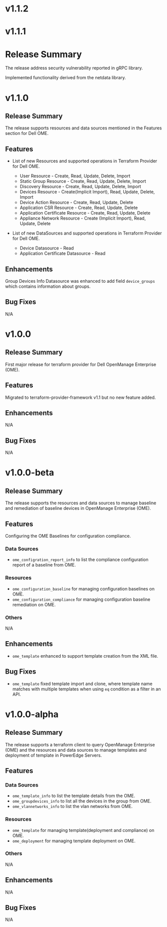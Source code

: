 # v1.1.2

# v1.1.1

# Release Summary

The release address security vulnerability reported in gRPC library.

Implemented functionality derived from the netdata library.

# v1.1.0

## Release Summary

The release supports resources and data sources mentioned in the Features section for Dell OME.

## Features

- List of new Resources and supported operations in Terraform Provider for Dell OME.

  * User Resource - Create, Read, Update, Delete, Import
  * Static Group Resource -  Create, Read, Update, Delete, Import
  * Discovery Resource -  Create, Read, Update, Delete, Import
  * Devices Resource -  Create(Implicit Import), Read, Update, Delete, Import
  * Device Action Resource -  Create, Read, Update, Delete
  * Application CSR Resource -  Create, Read, Update, Delete
  * Application Certificate Resource -  Create, Read, Update, Delete
  * Appliance Network Resource -  Create (Implicit Import), Read, Update, Delete
- List of new DataSources and supported operations in Terraform Provider for Dell OME.

  * Device Datasource - Read
  * Application Certificate Datasource - Read

## Enhancements

Group Devices Info Datasource was enhanced to add field `device_groups` which contains information about groups.

## Bug Fixes

N/A

# v1.0.0

## Release Summary

First major release for terraform provider for Dell OpenManage Enterprise (OME).

## Features

Migrated to terraform-provider-framework v1.1 but no new feature added.

## Enhancements

N/A

## Bug Fixes

N/A

# v1.0.0-beta

## Release Summary

The release supports the resources and data sources to manage baseline and remediation of baseline devices in OpenManage Enterprise (OME).

## Features

Configuring the OME Baselines for configuration compliance.

### Data Sources

* `ome_configration_report_info` to list the compliance configuration report of a baseline from OME.

### Resources

* `ome_configuration_baseline` for managing configuration baselines on OME.
* `ome_configuration_compliance` for managing configuration baseline remediation on OME.

### Others

N/A

## Enhancements

* `ome_template` enhanced to support template creation from the XML file.

## Bug Fixes

* `ome_template` fixed template import and clone, where template name matches with multiple templates when using `eq` condition as a filter in an API.

# v1.0.0-alpha

## Release Summary

The release supports a terraform client to query OpenManage Enterprise (OME) and the resources and data sources to manage templates and deployment of template in PowerEdge Servers.

## Features

### Data Sources

* `ome_template_info` to list the template details from the OME.
* `ome_groupdevices_info` to list all the devices in the group from OME.
* `ome_vlannetworks_info` to list the vlan networks from OME.

### Resources

* `ome_template` for managing template(deployment and compliance) on OME.
* `ome_deployment` for managing template deployment on OME.

### Others

N/A

## Enhancements

N/A

## Bug Fixes

N/A
